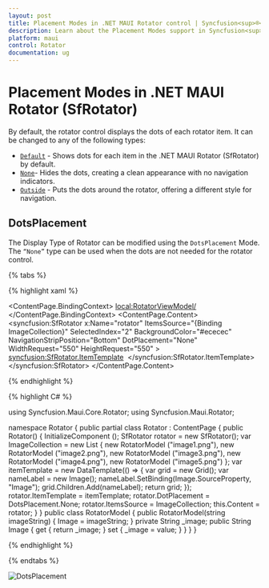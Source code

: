 ```yaml
---
layout: post
title: Placement Modes in .NET MAUI Rotator control | Syncfusion<sup>®</sup>
description: Learn about the Placement Modes support in Syncfusion<sup>®</sup> .NET MAUI Rotator (SfRotator) control and more.
platform: maui 
control: Rotator 
documentation: ug
---
```


# Placement Modes in .NET MAUI Rotator (SfRotator)

By default, the rotator control displays the dots of each rotator item. It can be changed to any of the following types:

* [`Default`](https://help.syncfusion.com/cr/maui/Syncfusion.Maui.Core.Rotator.DotsPlacement.html#Syncfusion_Maui_Core_Rotator_DotsPlacement_Default) - Shows dots for each item in the .NET MAUI Rotator (SfRotator) by default.
* [`None`](https://help.syncfusion.com/cr/maui/Syncfusion.Maui.Core.Rotator.DotsPlacement.html#Syncfusion_Maui_Core_Rotator_DotsPlacement_None)- Hides the dots, creating a clean appearance with no navigation indicators.
* [`Outside`](https://help.syncfusion.com/cr/maui/Syncfusion.Maui.Core.Rotator.DotsPlacement.html#Syncfusion_Maui_Core_Rotator_DotsPlacement_OutSide) - Puts the dots around the rotator, offering a different style for navigation.
 
## DotsPlacement

The Display Type of Rotator can be modified using the `DotsPlacement` Mode. The `“None”` type can be used when the dots are not needed for the rotator control.

{% tabs %}

{% highlight xaml %}

<?xml version="1.0" encoding="utf-8" ?>
<ContentPage xmlns="http://schemas.microsoft.com/dotnet/2021/maui"
            xmlns:x="http://schemas.microsoft.com/winfx/2009/xaml"
            xmlns:syncfusion="clr-namespace:Syncfusion.Maui.Rotator;assembly=Syncfusion.Maui.Rotator"
            xmlns:local="clr-namespace:Rotator"
            x:Class="Rotator.Rotator">
    <ContentPage.BindingContext>
        <local:RotatorViewModel/>
    </ContentPage.BindingContext>
    <ContentPage.Content>
        <syncfusion:SfRotator x:Name="rotator" 
                            ItemsSource="{Binding ImageCollection}" 
                            SelectedIndex="2"
                            BackgroundColor="#ececec"
                            NavigationStripPosition="Bottom"
                            DotPlacement="None"
                            WidthRequest="550"
                            HeightRequest="550" >
            <syncfusion:SfRotator.ItemTemplate>
                <DataTemplate>
                    <Image  Source="{Binding Image}"/>
                </DataTemplate>
            </syncfusion:SfRotator.ItemTemplate>
        </syncfusion:SfRotator>
    </ContentPage.Content>
</ContentPage>

{% endhighlight %}

{% highlight C# %}
    
using Syncfusion.Maui.Core.Rotator;
using Syncfusion.Maui.Rotator;

namespace Rotator
{
    public partial class Rotator : ContentPage
    {
        public Rotator()
        {
            InitializeComponent ();
            SfRotator rotator = new SfRotator();
            var ImageCollection = new List<RotatorModel> {
            new RotatorModel ("image1.png"),
            new RotatorModel ("image2.png"),
            new RotatorModel ("image3.png"),
            new RotatorModel ("image4.png"),
            new RotatorModel ("image5.png")
            };
            var itemTemplate = new DataTemplate(() =>
            {
                var grid = new Grid();
                var nameLabel = new Image();
                nameLabel.SetBinding(Image.SourceProperty, "Image");
                grid.Children.Add(nameLabel);
                return grid;
            });
            rotator.ItemTemplate = itemTemplate;
            rotator.DotPlacement = DotsPlacement.None;
            rotator.ItemsSource = ImageCollection;
            this.Content = rotator;
        }
    }
    public class RotatorModel
    {
        public RotatorModel(string imageString)
        {
            Image = imageString;
        }
        private String _image;
        public String Image
        {
            get { return _image; }
            set { _image = value; }
        }
    }
}

{% endhighlight %}

{% endtabs %}

![DotsPlacement](images/DotsPlacement.png)
